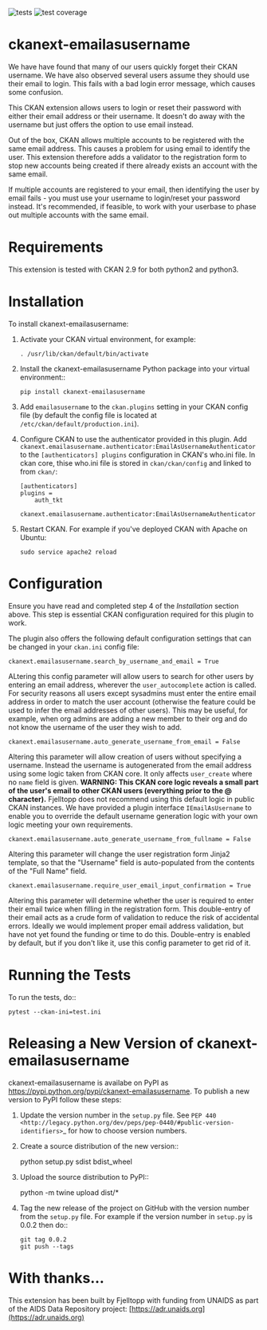 ![tests](https://github.com/fjelltopp/ckanext-emailasusername/actions/workflows/test.yml/badge.svg)  ![test coverage](https://coveralls.io/repos/fjelltopp/ckanext-emailasusername/badge.svg)


# ckanext-emailasusername

We have have found that many of our users quickly forget their CKAN username.
We have also observed several users assume they should use their email to
login.  This fails with a bad login error message, which causes some confusion.

This CKAN extension allows users to login or reset their password with either
their email address or their username. It doesn't do away with the username
but just offers the option to use email instead.

Out of the box, CKAN allows multiple accounts to be registered with the same
email address.  This causes a problem for using email to identify the user.
This extension therefore adds a validator to the registration form to stop
new accounts being created if there already exists an account with the same
email.

If multiple accounts are registered to your email, then identifying the user
by email fails - you must use your username to login/reset your password
instead. It's recommended, if feasible, to work with your userbase to phase
out multiple accounts with the same email.

# Requirements
This extension is tested with CKAN 2.9 for both python2 and python3.


# Installation

To install ckanext-emailasusername:

1. Activate your CKAN virtual environment, for example:
   ```
   . /usr/lib/ckan/default/bin/activate
   ```
   
2. Install the ckanext-emailasusername Python package into your virtual environment::
   ```
   pip install ckanext-emailasusername
   ```
   
3. Add ``emailasusername`` to the ``ckan.plugins`` setting in your CKAN
   config file (by default the config file is located at
   ``/etc/ckan/default/production.ini``).

4. Configure CKAN to use the authenticator provided in this plugin. Add
   ``ckanext.emailasusername.authenticator:EmailAsUsernameAuthenticator`` to
   the ``[authenticators] plugins`` configuration in CKAN's who.ini file. In
   ckan core, thise who.ini file is stored in ``ckan/ckan/config`` and linked
   to from ``ckan/``:
   ```
   [authenticators]
   plugins =
       auth_tkt
       ckanext.emailasusername.authenticator:EmailAsUsernameAuthenticator
   ```

5. Restart CKAN. For example if you've deployed CKAN with Apache on Ubuntu:
   ```
   sudo service apache2 reload
   ```


# Configuration


Ensure you have read and completed step 4 of the *Installation* section above.  This step is essential CKAN configuration required for this plugin to work.

The plugin also offers the following default configuration settings that can be changed in your ``ckan.ini`` config file:

    ckanext.emailasusername.search_by_username_and_email = True

ALtering this config parameter will allow users to search for other users by entering an email address, wherever the ``user_autocomplete`` action is called. For security reasons all users except sysadmins must enter the entire email address in order to match the user account (otherwise the feature could be used to infer the email addresses of other users).  This may be useful, for example, when org admins are adding a new member to their org and do not know the username of the user they wish to add.

    ckanext.emailasusername.auto_generate_username_from_email = False
    
Altering this parameter will allow creation of users without specifying a username. Instead the username is autogenerated from the email address using some logic taken from CKAN core.  It only affects `user_create` where no `name` field is given. **WARNING: This CKAN core logic reveals a small part of the user's email to other CKAN users (everything prior to the @ character).** Fjelltopp does not recommend using this default logic in public CKAN instances. We have provided a plugin interface `IEmailAsUsername` to enable you to override the default username generation logic with your own logic meeting your own requirements. 

    ckanext.emailasusername.auto_generate_username_from_fullname = False

Altering this parameter will change the user registration form Jinja2 template, so that the "Username" field is auto-populated from the contents of the "Full Name" field. 

    ckanext.emailasusername.require_user_email_input_confirmation = True
    
Altering this parameter will determine whether the user is required to enter their email twice when filling in the registration form.  This double-entry of their email acts as a crude form of validation to reduce the risk of accidental errors.  Ideally we would implement proper email address validation, but have not yet found the funding or time to do this.  Double-entry is enabled by default, but if you don't like it, use this config parameter to get rid of it. 
    

# Running the Tests

To run the tests, do::

    pytest --ckan-ini=test.ini


# Releasing a New Version of ckanext-emailasusername


ckanext-emailasusername is availabe on PyPI as https://pypi.python.org/pypi/ckanext-emailasusername.
To publish a new version to PyPI follow these steps:

1. Update the version number in the ``setup.py`` file.
   See `PEP 440 <http://legacy.python.org/dev/peps/pep-0440/#public-version-identifiers>`_
   for how to choose version numbers.

2. Create a source distribution of the new version::

     python setup.py sdist bdist_wheel

3. Upload the source distribution to PyPI::

     python -m twine upload dist/*

4. Tag the new release of the project on GitHub with the version number from
   the ``setup.py`` file. For example if the version number in ``setup.py`` is
   0.0.2 then do::

       git tag 0.0.2
       git push --tags



# With thanks...


This extension has been built by Fjelltopp with funding from UNAIDS as part of
the AIDS Data Repository project: [https://adr.unaids.org](https://adr.unaids.org)
